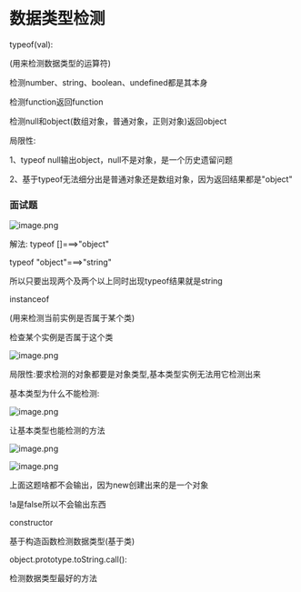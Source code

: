 # 数据类型检测 

 typeof(val): 

(用来检测数据类型的运算符)

检测number、string、boolean、undefined都是其本身

检测function返回function

检测null和object(数组对象，普通对象，正则对象)返回object

局限性:

1、typeof null输出object，null不是对象，是一个历史遗留问题

2、基于typeof无法细分出是普通对象还是数组对象，因为返回结果都是"object"



### 面试题

![image.png](D:/%E6%96%87%E4%BB%B6/typora%E5%9B%BE%E7%89%87/1640538588394-c374717c-c820-4ef4-9a4f-1de56135d54b.webp)



解法: typeof []===>"object"

typeof "object"===>"string"

所以只要出现两个及两个以上同时出现typeof结果就是string



 instanceof 

(用来检测当前实例是否属于某个类)

检查某个实例是否属于这个类

![image.png](D:/%E6%96%87%E4%BB%B6/typora%E5%9B%BE%E7%89%87/1641298022083-13ba8200-c850-40be-8630-f5426b530d8d.webp)



局限性:要求检测的对象都要是对象类型,基本类型实例无法用它检测出来

基本类型为什么不能检测:

![image.png](D:/%E6%96%87%E4%BB%B6/typora%E5%9B%BE%E7%89%87/1641298388846-b754623d-346f-457b-83f0-04c7bf6a4b3f.webp)



让基本类型也能检测的方法

![image.png](D:/%E6%96%87%E4%BB%B6/typora%E5%9B%BE%E7%89%87/1641298325888-6eadee3f-f635-42ae-b704-c91c997fafc0.webp)



![image.png](D:/%E6%96%87%E4%BB%B6/typora%E5%9B%BE%E7%89%87/1642039383462-d5914c62-97de-4b3d-bf8e-81255c0b28c2.webp)



上面这题啥都不会输出，因为new创建出来的是一个对象

!a是false所以不会输出东西

 constructor 

基于构造函数检测数据类型(基于类)







 object.prototype.toString.call(): 

检测数据类型最好的方法



